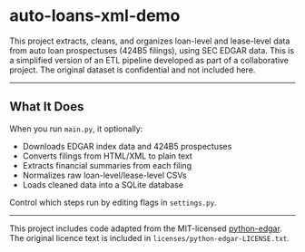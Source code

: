 # auto-loans-xml-demo

This project extracts, cleans, and organizes loan-level and lease-level data from auto loan prospectuses (424B5 filings), using SEC EDGAR data. This is a simplified version of an ETL pipeline developed as part of a collaborative project. The original dataset is confidential and not included here.

---

## What It Does

When you run `main.py`, it optionally:
- Downloads EDGAR index data and 424B5 prospectuses
- Converts filings from HTML/XML to plain text
- Extracts financial summaries from each filing
- Normalizes raw loan-level/lease-level CSVs
- Loads cleaned data into a SQLite database

Control which steps run by editing flags in `settings.py`.

---

This project includes code adapted from the MIT-licensed
[python-edgar](https://github.com/greedo/python-edgar). The original licence
text is included in `licenses/python-edgar-LICENSE.txt`.